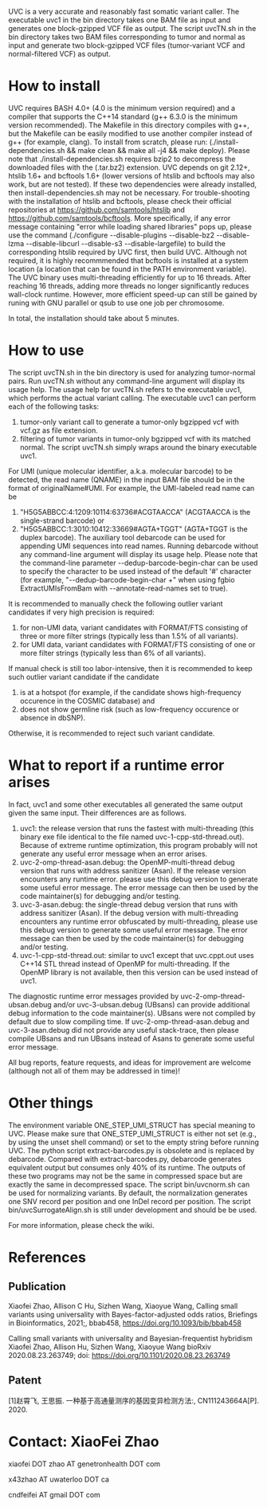 UVC is a very accurate and reasonably fast somatic variant caller.
The executable uvc1 in the bin directory takes one BAM file as input and generates one block-gzipped VCF file as output.
The script uvcTN.sh in the bin directory takes two BAM files corresponding to tumor and normal as input and generate two block-gzipped VCF files (tumor-variant VCF and normal-filtered VCF) as output.

# How to install

UVC requires BASH 4.0+ (4.0 is the minimum version required) and a compiler that supports the C++14 standard (g++ 6.3.0 is the minimum version recommended).
The Makefile in this directory compiles with g++, but the Makefile can be easily modified to use another compiler instead of g++ (for example, clang).
To install from scratch, please run: (./install-dependencies.sh && make clean && make all -j4 && make deploy). 
Please note that ./install-dependencies.sh requires bzip2 to decompress the downloaded files with the (.tar.bz2) extension.
UVC depends on git 2.12+, htslib 1.6+ and bcftools 1.6+ (lower versions of htslib and bcftools may also work, but are not tested).
If these two dependencies were already installed, then install-dependencies.sh may not be necessary.
For trouble-shooting with the installation of htslib and bcftools, please check their official repositories at https://github.com/samtools/htslib and https://github.com/samtools/bcftools.
More specifically, if any error message containing "error while loading shared libraries" pops up, please use the command (./configure --disable-plugins --disable-bz2 --disable-lzma --disable-libcurl --disable-s3 --disable-largefile) to build the corresponding htslib required by UVC first, then build UVC.
Although not required, it is highly recommmended that bcftools is installed at a system location (a location that can be found in the PATH environment variable).
The UVC binary uses multi-threading efficiently for up to 16 threads. 
After reaching 16 threads, adding more threads no longer significantly reduces wall-clock runtime.
However, more efficient speed-up can still be gained by runing with GNU parallel or qsub to use one job per chromosome.

In total, the installation should take about 5 minutes.

# How to use

The script uvcTN.sh in the bin directory is used for analyzing tumor-normal pairs.
Run uvcTN.sh without any command-line argument will display its usage help.
The usage help for uvcTN.sh refers to the executable uvc1, which performs the actual variant calling.
The executable uvc1 can perform each of the following tasks:
 1. tumor-only variant call to generate a tumor-only bgzipped vcf with vcf.gz as file extension.
 2. filtering of tumor variants in tumor-only bgzipped vcf with its matched normal.
The script uvcTN.sh simply wraps around the binary executable uvc1.

For UMI (unique molecular identifier, a.k.a. molecular barcode) to be detected, the read name (QNAME) in the input BAM file should be in the format of originalName#UMI.
For example, the UMI-labeled read name can be
 1. "H5G5ABBCC:4:1209:10114:63736#ACGTAACCA" (ACGTAACCA is the single-strand barcode) or 
 2. "H5G5ABBCC:1:3010:10412:33669#AGTA+TGGT" (AGTA+TGGT is the duplex barcode).
The auxiliary tool debarcode can be used for appending UMI sequences into read names.
Running debarcode without any command-line argument will display its usage help.
Please note that the command-line parameter --dedup-barcode-begin-char can be used to specify the character to be used instead of the default '#' character (for example, "--dedup-barcode-begin-char +" when using fgbio ExtractUMIsFromBam with --annotate-read-names set to true). 


It is recommended to manually check the following outlier variant candidates if very high precision is required:
 1. for non-UMI data, variant candidates with FORMAT/FTS consisting of three or more filter strings (typically less than 1.5% of all variants).
 2. for UMI data, variant candidates with FORMAT/FTS consisting of one or more filter strings (typically less than 6% of all variants).

If manual check is still too labor-intensive, then it is recommended to keep such outlier variant candidate if the candidate
 1. is at a hotspot (for example, if the candidate shows high-frequency occurence in the COSMIC database) and
 2. does not show germline risk (such as low-frequency occurence or absence in dbSNP).

Otherwise, it is recommended to reject such variant candidate.

# What to report if a runtime error arises

In fact, uvc1 and some other executables all generated the same output given the same input. Their differences are as follows.
 1. uvc1: the release version that runs the fastest with multi-threading (this binary exe file identical to the file named uvc-1-cpp-std-thread.out). 
    Because of extreme runtime optimization, this program probably will not generate any useful error message when an error arises.
 2. uvc-2-omp-thread-asan.debug: the OpenMP-multi-thread debug version that runs with address sanitizer (Asan). 
    If the release version encounters any runtime error. please use this debug version to generate some useful error message. 
    The error message can then be used by the code maintainer(s) for debugging and/or testing. 
 3. uvc-3-asan.debug: the single-thread debug version that runs with address sanitizer (Asan). 
    If the debug version with multi-threading encounters any runtime error obfuscated by multi-threading, please use this debug version to generate some useful error message. 
    The error message can then be used by the code maintainer(s) for debugging and/or testing. 
 4. uvc-1-cpp-std-thread.out: similar to uvc1 except that uvc.cppt.out uses C++14 STL thread instead of OpenMP for multi-threading. 
    If the OpenMP library is not available, then this version can be used instead of uvc1. 

The diagnostic runtime error messages provided by uvc-2-omp-thread-ubsan.debug and/or uvc-3-ubsan.debug (UBsans) can provide additional debug information to the code maintainer(s). 
UBsans were not compiled by default due to slow compiling time. 
If uvc-2-omp-thread-asan.debug and uvc-3-asan.debug did not provide any useful stack-trace, then please compile UBsans and run UBsans instead of Asans to generate some useful error message. 

All bug reports, feature requests, and ideas for improvement are welcome (although not all of them may be addressed in time)!

# Other things

The environment variable ONE_STEP_UMI_STRUCT has special meaning to UVC.
Please make sure that ONE_STEP_UMI_STRUCT is either not set (e.g., by using the unset shell command) or set to the empty string before running UVC.
The python script extract-barcodes.py is obsolete and is replaced by debarcode.
Compared with extract-barcodes.py, debarcode generates equivalent output but consumes only 40% of its runtime.
The outputs of these two programs may not be the same in compressed space but are exactly the same in decompressed space.
The script bin/uvcnorm.sh can be used for normalizing variants.
By default, the normalization generates one SNV record per position and one InDel record per position.
The script bin/uvcSurrogateAlign.sh is still under development and should be be used.

For more information, please check the wiki.

# References

## Publication

Xiaofei Zhao, Allison C Hu, Sizhen Wang, Xiaoyue Wang, Calling small variants using universality with Bayes-factor-adjusted odds ratios, Briefings in Bioinformatics, 2021;, bbab458, https://doi.org/10.1093/bib/bbab458

Calling small variants with universality and Bayesian-frequentist hybridism
Xiaofei Zhao, Allison Hu, Sizhen Wang, Xiaoyue Wang
bioRxiv 2020.08.23.263749; doi: https://doi.org/10.1101/2020.08.23.263749

## Patent

[1]赵霄飞, 王思振. 一种基于高通量测序的基因变异检测方法:, CN111243664A[P]. 2020.

# Contact: XiaoFei Zhao

xiaofei DOT zhao AT genetronhealth DOT com

x43zhao AT uwaterloo DOT ca

cndfeifei AT gmail DOT com 
